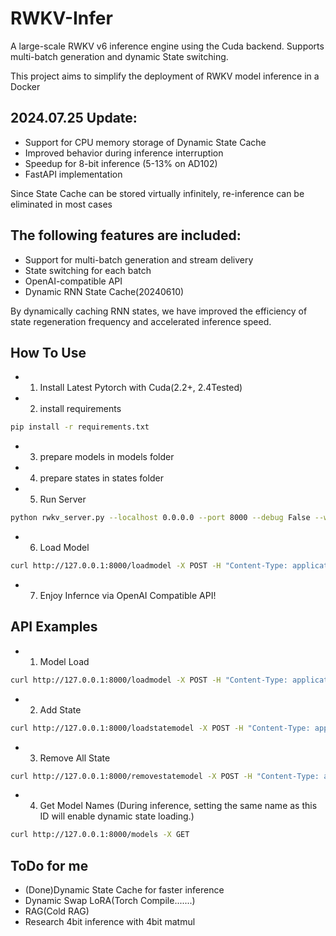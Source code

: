 # RWKV-Infer

A large-scale RWKV v6 inference engine using the Cuda backend. Supports multi-batch generation and dynamic State switching.

This project aims to simplify the deployment of RWKV model inference in a Docker
## 2024.07.25 Update:
   - Support for CPU memory storage of Dynamic State Cache
   - Improved behavior during inference interruption
   - Speedup for 8-bit inference (5-13% on AD102)
   - FastAPI implementation
   
   Since State Cache can be stored virtually infinitely, re-inference can be eliminated in most cases

## The following features are included:
   - Support for multi-batch generation and stream delivery
   - State switching for each batch
   - OpenAI-compatible API
   - Dynamic RNN State Cache(20240610)
   
   By dynamically caching RNN states, we have improved the efficiency of state regeneration frequency and accelerated inference speed.

## How To Use
   - 1. Install Latest Pytorch with Cuda(2.2+, 2.4Tested)
   - 2. install requirements
```sh
pip install -r requirements.txt
```    
   - 3. prepare models in models folder
   - 4. prepare states in states folder
   - 5. Run Server 
```sh
python rwkv_server.py --localhost 0.0.0.0 --port 8000 --debug False --workers 16 --dynamic_state_cache_size 64
```     
   - 6. Load Model
```sh
curl http://127.0.0.1:8000/loadmodel -X POST -H "Content-Type: application/json" -d '{"model_filename":"models/RWKV-x060-World-1B6-v2.1-20240328-ctx4096.pth","model_viewname":"RWKV x060 1B6 Base","model_strategy":"cuda fp16"}'
```
   - 7. Enjoy Infernce via OpenAI Compatible API!


## API Examples
   - 1. Model Load
```sh
curl http://127.0.0.1:8000/loadmodel -X POST -H "Content-Type: application/json" -d '{"model_filename":"models/RWKV-x060-World-1B6-v2.1-20240328-ctx4096.pth","model_viewname":"RWKV x060 1B6 Base","model_strategy":"cuda fp16"}'
```
   - 2. Add State
```sh
curl http://127.0.0.1:8000/loadstatemodel -X POST -H "Content-Type: application/json" -d '{"state_filename":"state.pth","state_viewname":"State Test"}'
```
   - 3. Remove All State
```sh
curl http://127.0.0.1:8000/removestatemodel -X POST -H "Content-Type: application/json" -d '{"dummy":"dummy"}'
```
   - 4. Get Model Names (During inference, setting the same name as this ID will enable dynamic state loading.)
```sh
curl http://127.0.0.1:8000/models -X GET
```


## ToDo for me
   - (Done)Dynamic State Cache for faster inference 
   - Dynamic Swap LoRA(Torch Compile.......)
   - RAG(Cold RAG)
   - Research 4bit inference with 4bit matmul
